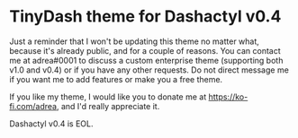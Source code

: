 # TinyDash theme for Dashactyl v0.4

Just a reminder that I won't be updating this theme no matter what, because it's already public, and for a couple of reasons. You can contact me at adrea#0001 to discuss a custom enterprise theme (supporting both v1.0 and v0.4) or if you have any other requests. Do not direct message me if you want me to add features or make you a free theme.

If you like my theme, I would like you to donate me at https://ko-fi.com/adrea, and I'd really appreciate it.

Dashactyl v0.4 is EOL.
